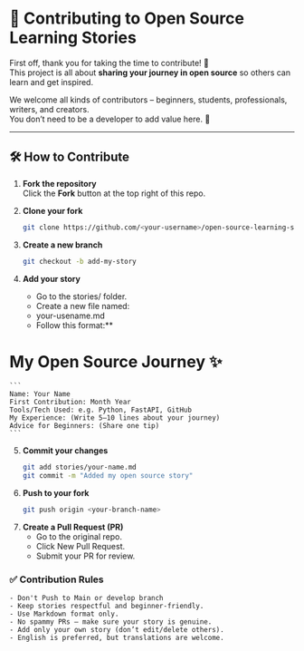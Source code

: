 # 🤝 Contributing to Open Source Learning Stories

First off, thank you for taking the time to contribute! 🎉  
This project is all about **sharing your journey in open source** so others can learn and get inspired.  

We welcome all kinds of contributors – beginners, students, professionals, writers, and creators.  
You don’t need to be a developer to add value here. 🚀  

---

## 🛠 How to Contribute

1. **Fork the repository**  
   Click the **Fork** button at the top right of this repo.  

2. **Clone your fork**  
   ```bash
   git clone https://github.com/<your-username>/open-source-learning-stories.git

3. **Create a new branch**
    ```bash
    git checkout -b add-my-story

4. **Add your story**
    - Go to the stories/ folder.
    - Create a new file named:
    - your-usename.md
    - Follow this format:**


# My Open Source Journey ✨
    ```
    Name: Your Name  
    First Contribution: Month Year  
    Tools/Tech Used: e.g. Python, FastAPI, GitHub  
    My Experience: (Write 5–10 lines about your journey)  
    Advice for Beginners: (Share one tip)  
    ```
5. **Commit your changes**
    ```bash
    git add stories/your-name.md
    git commit -m "Added my open source story"

6. **Push to your fork**
    ```bash
    git push origin <your-branch-name>

7. **Create a Pull Request (PR)**
    - Go to the original repo.
    - Click New Pull Request.
    - Submit your PR for review.

### ✅ Contribution Rules
    - Don't Push to Main or develop branch
    - Keep stories respectful and beginner-friendly.
    - Use Markdown format only.
    - No spammy PRs – make sure your story is genuine.
    - Add only your own story (don’t edit/delete others).
    - English is preferred, but translations are welcome.